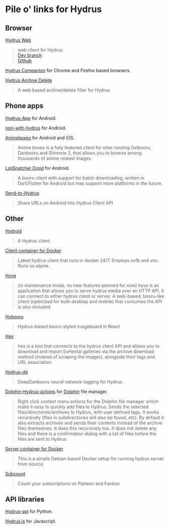 # Pile o' links for Hydrus

## Browser
[Hydrus Web](https://hydrus.app/)
> web client for Hydrus  
> [Dev branch](https://dev.hydrus.app/)  
> [Github](https://github.com/floogulinc/hydrus-web)

[Hydrus Companion](https://gitgud.io/prkc/hydrus-companion) for Chrome and Firefox based browsers.

[Hydrus Archive Delete](https://gitgud.io/koto/hydrus-archive-delete)
> A web based archive/delete filter for Hydrus  

## Phone apps
[Hydrus-App](https://github.com/git4unrealnondev/Hydrus-App) for Android.

[nori-with-hydrus](https://github.com/glael/nori-with-hydrus/) for Android.

[Animeboxes](https://www.animebox.es/) for Android and iOS.
> Anime boxes is a fully featured client for sites running Gelbooru, Danbooru and Shimmie 2, that allows you to browse among thousands of anime related images.

[LoliSnatcher Droid](https://github.com/NO-ob/LoliSnatcher_Droid) for Android.
> A booru client with support for batch downloading, written in Dart/Flutter for Android but may support more platforms in the future.

[Send-to-Hydrus](https://github.com/Wyrrrd/send-to-hydrus)
> Share URLs on Android into Hydrus Client API

## Other

[Hydroid](https://github.com/thatfuckingbird/hydroid)
> A Hydrus client.

[Client container for Docker](https://hub.docker.com/r/suika/hydrus)
> Latest hydrus client that runs in docker 24/7. Employs xvfb and vnc. Runs on alpine.

[Hyve](https://github.com/imtbl/hyve)
> (in maintenance mode, no new features planned for now)
hyve is an application that allows you to serve hydrus media over an HTTP API. It can connect to either hydrus client or server. A web-based, booru-like client (optimized for both desktop and mobile) that consumes the API is also included.

[Hybooru](https://github.com/funmaker/hybooru)  
> Hydrus-based booru-styled imageboard in React

[Hex](https://github.com/imtbl/hex)
> hex is a tool that connects to the hydrus client API and allows you to download and import ExHentai galleries via the archive download method (instead of scraping the images), alongside their tags and URL association.

[Hydrus-dd](https://gitgud.io/koto/hydrus-dd)
> DeepDanbooru neural network tagging for Hydrus

[Dolphin-Hydrus-actions](https://gitgud.io/prkc/dolphin-hydrus-actions) for [Dolphin](https://kde.org/applications/en/dolphin) file manager.
> Right click context menu actions for the Dolphin file manager which make it easy to quickly add files to Hydrus.
Sends the selected files/directories/archives to Hydrus, with user defined tags. It works recursively (files in subdirectories will also be found, etc).
By default it also extracts archives and sends their contents instead of the archive files themselves. It does this recursively too.
It does not delete any files and there is a confirmation dialog with a list of files before the files are sent to Hydrus.

[Server container for Docker](https://hub.docker.com/r/mtbl/hydrus-server-docker)
> This is a simple Debian-based Docker setup for running hydrus server from source.

[Subcount](https://github.com/floogulinc/subcount/tree/master)
> Count your subscriptions on Patreon and Fanbox

## API libraries
[Hydrus-api](https://gitlab.com/cryzed/hydrus-api) for Python.

[Hydrus.js](https://github.com/cravxx/hydrus.js) for Javascript.